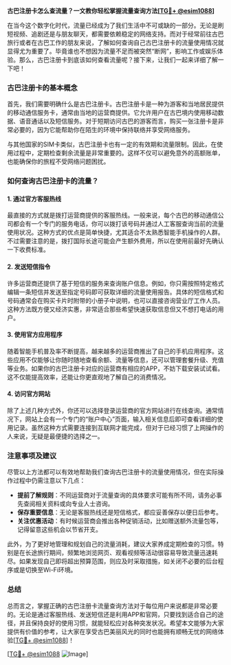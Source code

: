 **古巴注册卡怎么查流量？一文教你轻松掌握流量查询方法[[TG💪+ @esim1088](https://t.me/s/esim1088)]**

在当今这个数字化时代，流量已经成为了我们生活中不可或缺的一部分。无论是刷短视频、追剧还是与朋友聊天，都需要依赖稳定的网络支持。而对于经常前往古巴旅行或者在古巴工作的朋友来说，了解如何查询自己古巴注册卡的流量使用情况就显得尤为重要了。毕竟谁也不想因为流量不足而被突然“断网”，影响工作或娱乐体验。那么，古巴注册卡到底该如何查看流量呢？接下来，让我们一起来详细了解一下吧！

### 古巴注册卡的基本概念

首先，我们需要明确什么是古巴注册卡。古巴注册卡是一种为游客和当地居民提供的移动通信服务卡，通常由当地的运营商提供。它允许用户在古巴境内使用移动数据、语音通话以及短信服务。对于短期访问古巴的游客而言，购买一张注册卡是非常必要的，因为它能帮助你在陌生的环境中保持联络并享受网络服务。

与其他国家的SIM卡类似，古巴注册卡也有一定的有效期和流量限制。因此，在使用过程中，定期检查剩余流量是非常重要的。这样不仅可以避免意外的高额账单，也能确保你的旅程不受网络问题困扰。

### 如何查询古巴注册卡的流量？

#### 1. **通过官方客服热线**
最直接的方式就是拨打运营商提供的客服热线。一般来说，每个古巴的移动通信公司都会有一个专门的服务电话，你可以拨打该号码并通过人工客服查询当前的流量使用状况。这种方式的优点是简单快捷，尤其适合不太熟悉智能手机操作的人群。不过需要注意的是，拨打国际长途可能会产生额外费用，所以在使用前最好先确认一下收费标准。

#### 2. **发送短信指令**
许多运营商还提供了基于短信的服务来查询账户信息。例如，你只需按照特定格式编辑一条短信并发送至指定号码即可获取详细的流量使用报告。具体的短信格式和号码通常会在购买卡片时附带的小册子中说明，也可以直接咨询营业厅工作人员。这种方法既方便又经济实惠，非常适合那些希望快速获取信息但又不想打电话的用户。

#### 3. **使用官方应用程序**
随着智能手机普及率不断提高，越来越多的运营商推出了自己的手机应用程序。这些应用不仅能够让你随时随地查看余额、流量等信息，还可以管理套餐升级、充值等业务。如果你的古巴注册卡对应的运营商有相应的APP，不妨下载安装试试看。这不仅能提高效率，还能让你更直观地了解自己的消费情况。

#### 4. **访问官方网站**
除了上述几种方式外，你还可以选择登录运营商的官方网站进行在线查询。通常情况下，网站上会有一个专门的“账户中心”页面，输入相关信息后即可查看详细的使用记录。虽然这种方式需要连接到互联网才能完成，但对于已经习惯了上网操作的人来说，无疑是最便捷的选择之一。

### 注意事项及建议

尽管以上方法都可以有效地帮助我们查询古巴注册卡的流量使用情况，但在实际操作过程中仍需注意以下几点：

- **提前了解规则**：不同运营商对于流量查询的具体要求可能有所不同，请务必事先查阅相关资料或向专业人士咨询。
- **保存重要信息**：无论是客服热线还是短信格式，都应妥善保存以便日后参考。
- **关注优惠活动**：有时候运营商会推出各种促销活动，比如赠送额外流量包等，记得留意这些机会以节省开支。

此外，为了更好地管理和规划自己的流量消耗，建议大家养成定期检查的习惯。特别是在长途旅行期间，频繁地浏览网页、观看视频等活动很容易导致流量迅速耗尽。如果发现自己即将超出预算范围，则应及时采取措施，如关闭不必要的后台程序或是切换至Wi-Fi环境。

### 总结

总而言之，掌握正确的古巴注册卡流量查询方法对于每位用户来说都是非常必要的。无论是通过客服热线、发送短信还是利用APP和官网，只要找到适合自己的途径，并且保持良好的使用习惯，就能轻松应对各种突发状况。希望本文能够为大家提供有价值的参考，让大家在享受古巴美丽风光的同时也能拥有顺畅无忧的网络体验[[TG💪+ @esim1088](https://t.me/s/esim1088)]！

[[TG💪+ @esim1088](https://t.me/s/esim1088) ![Image](https://i.postimg.cc/4NQfJmqS/Snipaste-2025-05-13-00-14-12.png)]